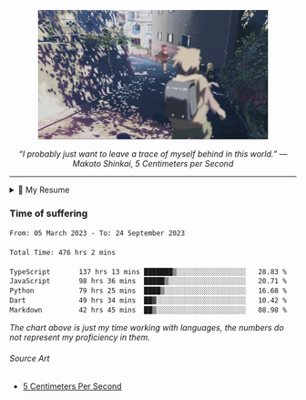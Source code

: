 <p align="center"><img src="asset/header.jpg" width="80%"/></p>
<p align="center"><i>“I probably just want to leave a trace of myself behind in this world.” ― Makoto Shinkai, 5 Centimeters per Second</i></p>

---

<details>
  <summary>📃 My Resume</summary>

### Education

- 📖 **Computer Science**\
📆 10/2021 - present\
📍 **Thang Long University** - Hoang Mai, Hanoi, Vietnam

### Experience

<img align="right" src="https://img.shields.io/badge/Next.js-black?style=flat&logo=next.js&logoColor=white"/>
<img align="right" src="https://img.shields.io/badge/Ant_Design-ant?style=flat&logo=antdesign&logoColor=white&color=%230170FE"/>
<img align="right" src="https://img.shields.io/badge/node.js-6DA55F?style=flat&logo=node.js&logoColor=white"/>


- 👨‍💻 **Frontend Web Intern**\
📆 07/2023 - present\
📍 **MQ ICT Solutions** - Hoang Mai, Hanoi, Vietnam
  
<!--
## Skills

<img align="right" src="https://img.shields.io/badge/Python-3776AB?logo=python&logoColor=white" />


**Programming**

<img align="right" src="https://img.shields.io/badge/Windows-0078D6?logo=windows&logoColor=white" />
-->

</details>

### Time of suffering

<!--START_SECTION:waka-->

```txt
From: 05 March 2023 - To: 24 September 2023

Total Time: 476 hrs 2 mins

TypeScript       137 hrs 13 mins ███████▒░░░░░░░░░░░░░░░░░   28.83 %
JavaScript       98 hrs 36 mins  █████▒░░░░░░░░░░░░░░░░░░░   20.71 %
Python           79 hrs 25 mins  ████▒░░░░░░░░░░░░░░░░░░░░   16.68 %
Dart             49 hrs 34 mins  ██▓░░░░░░░░░░░░░░░░░░░░░░   10.42 %
Markdown         42 hrs 45 mins  ██▒░░░░░░░░░░░░░░░░░░░░░░   08.98 %
```

<!--END_SECTION:waka-->

_The chart above is just my time working with languages, the numbers do not represent my proficiency in them._

###### Source Art

-  [5 Centimeters Per Second](https://wallhaven.cc/w/nrowq1)

